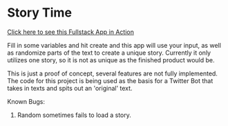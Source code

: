 # Story Time

[Click here to see this Fullstack App in Action](https:www.storytime.alexcassell.com)

Fill in some variables and hit create and this app will use your input, as well as randomize parts of the text to create a unique story.  Currently it only utilizes one story, so it is not as unique as the finished product would be.


This is just a proof of concept, several features are not fully implemented.  The code for this project is being used as the basis for a Twitter Bot that takes in texts and spits out an 'original' text.




Known Bugs:

1.  Random sometimes fails to load a story.
